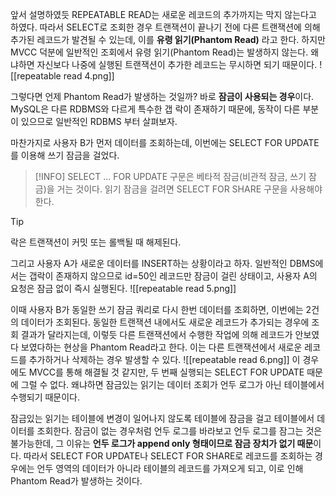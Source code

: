 앞서 설명하였듯 REPEATABLE READ는 새로운 레코드의 추가까지는 막지 않는다고 하였다. 따라서 SELECT로 조회한 경우 트랜잭션이 끝나기 전에 다른 트랜잭션에 의해 추가된 레코드가 발견될 수 있는데, 이를 **유령 읽기(Phantom Read)** 라고 한다.
하지만 MVCC 덕분에 일반적인 조회에서 유령 읽기(Phantom Read)는 발생하지 않는다. 왜냐하면 자신보다 나중에 실행된 트랜잭션이 추가한 레코드는 무시하면 되기 때문이다.
![[repeatable read 4.png]]

그렇다면 언제 Phantom Read가 발생하는 것일까? 바로 **잠금이 사용되는 경우**이다. MySQL은 다른 RDBMS와 다르게 특수한 갭 락이 존재하기 때문에, 동작이 다른 부분이 있으므로 일반적인 RDBMS 부터 살펴보자.

마찬가지로 사용자 B가 먼저 데이터를 조회하는데, 이번에는 SELECT FOR UPDATE를 이용해 쓰기 잠금을 걸었다.
> [!INFO]
> SELECT ... FOR UPDATE 구문은 베타적 잠금(비관적 잠금, 쓰기 잠금)을 거는 것이다.
> 읽기 잠금을 걸려면 SELECT FOR SHARE 구문을 사용해야 한다.

> [!TIP]
> 락은 트랜잭션이 커밋 또는 롤백될 때 해제된다.

그리고 사용자 A가 새로운 데이터를 INSERT하는 상황이라고 하자. 일반적인 DBMS에서는 갭락이 존재하지 않으므로 id=50인 레코드만 잠금이 걸린 상태이고, 사용자 A의 요청은 잠금 없이 즉시 실행된다.
![[repeatable read 5.png]]

이때 사용자 B가 동일한 쓰기 잠금 쿼리로 다시 한번 데이터를 조회하면, 이번에는 2건의 데이터가 조회된다.
동일한 트랜잭션 내에서도 새로운 레코드가 추가되는 경우에 조회 결과가 달라지는데, 이렇듯 다른 트랜잭션에서 수행한 작업에 의해 레코드가 안보였다 보였다하는 현상을 Phantom Read라고 한다. 이는 다른 트랜잭션에서 새로운 레코드를 추가하거나 삭제하는 경우 발생할 수 있다.
![[repeatable read 6.png]]
이 경우에도 MVCC를 통해 해결될 것 같지만, 두 번째 실행되는 SELECT FOR UPDATE 때문에 그럴 수 없다. 왜냐하면 잠금있는 읽기는 데이터 조회가 언두 로그가 아닌 테이블에서 수행되기 때문이다.

잠금있는 읽기는 테이블에 변경이 일어나지 않도록 테이블에 잠금을 걸고 테이블에서 데이터를 조회한다.
잠금이 없는 경우처럼 언두 로그를 바라보고 언두 로그를 잠그는 것은 불가능한데, 그 이유는 **언두 로그가 append only 형태이므로 잠금 장치가 없기 때문**이다.
따라서 SELECT FOR UPDATE나 SELECT FOR SHARE로 레코드를 조회하는 경우에는 언두 영역의 데이터가 아니라 테이블의 레코드를 가져오게 되고, 이로 인해 Phantom Read가 발생하는 것이다.